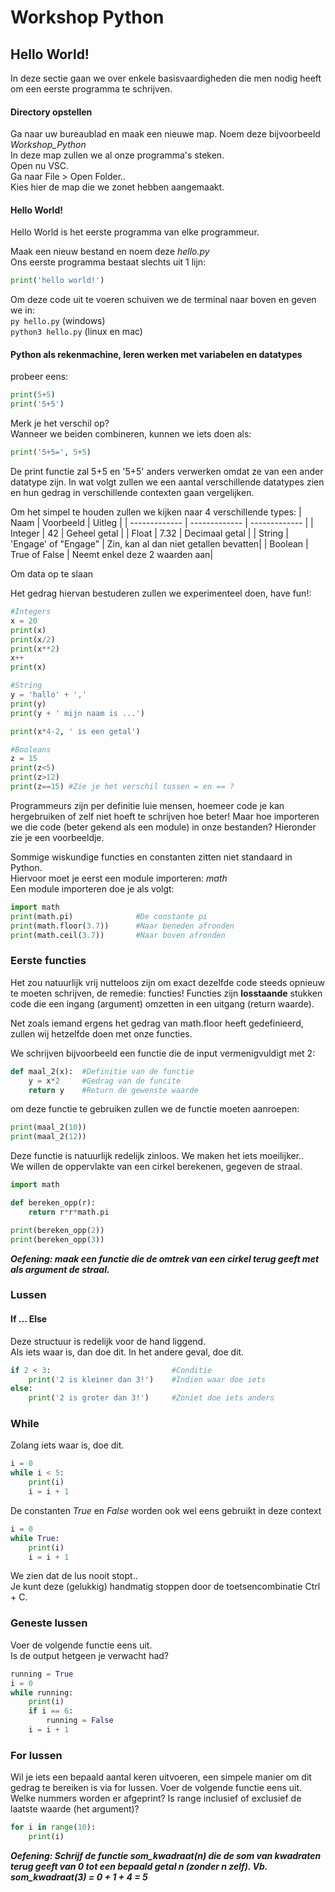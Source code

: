 # Workshop Python

## Hello World!
In deze sectie gaan we over enkele basisvaardigheden die men nodig heeft om een eerste programma te schrijven.

#### Directory opstellen
Ga naar uw bureaublad en maak een nieuwe map. Noem deze bijvoorbeeld *Workshop_Python*  
In deze map zullen we al onze programma's steken.  
Open nu VSC.  
Ga naar File > Open Folder..  
Kies hier de map die we zonet hebben aangemaakt.

#### Hello World!
Hello World is het eerste programma van elke programmeur.

Maak een nieuw bestand en noem deze *hello.py*  
Ons eerste programma bestaat slechts uit 1 lijn:  
```python 
print('hello world!')
```  
Om deze code uit te voeren schuiven we de terminal naar boven en geven we in:  
`py hello.py` (windows)  
`python3 hello.py` (linux en mac)

#### Python als rekenmachine, leren werken met variabelen en datatypes
probeer eens:  
```python
print(5+5)
print('5+5')
```
Merk je het verschil op?  
Wanneer we beiden combineren, kunnen we iets doen als:
```python
print('5+5=', 5+5)
```

De print functie zal 5+5 en '5+5' anders verwerken omdat ze van een ander datatype zijn. In wat volgt zullen we een aantal verschillende datatypes zien en hun gedrag
in verschillende contexten gaan vergelijken.

Om het simpel te houden zullen we kijken naar 4 verschillende types:
| Naam  | Voorbeeld | Uitleg |
| ------------- | ------------- | ------------- |
| Integer  | 42  | Geheel getal |
| Float  | 7.32  | Decimaal getal |
| String | 'Engage' of "Engage" | Zin, kan al dan niet getallen bevatten|
| Boolean | True of False | Neemt enkel deze 2 waarden aan|

Om data op te slaan 

Het gedrag hiervan bestuderen zullen we experimenteel doen, have fun!:
```python
#Integers
x = 20
print(x)
print(x/2)
print(x**2)
x++
print(x)

#String
y = 'hallo' + ','
print(y)
print(y + ' mijn naam is ...')

print(x*4-2, ' is een getal')

#Booleans
z = 15
print(z<5)
print(z>12)
print(z==15) #Zie je het verschil tussen = en == ? 

```

Programmeurs zijn per definitie luie mensen, hoemeer code je kan hergebruiken of zelf niet hoeft te schrijven hoe beter! Maar hoe importeren we die code (beter gekend als een module) in onze bestanden? Hieronder zie je een voorbeeldje.

Sommige wiskundige functies en constanten zitten niet standaard in Python.  
Hiervoor moet je eerst een module importeren: *math*  
Een module importeren doe je als volgt:  
```python
import math
print(math.pi)              #De constante pi
print(math.floor(3.7))      #Naar beneden afronden
print(math.ceil(3.7))       #Naar boven afronden
```

### Eerste functies
Het zou natuurlijk vrij nutteloos zijn om exact dezelfde code steeds opnieuw te moeten schrijven, de remedie: functies! Functies zijn **losstaande** stukken code die een ingang (argument) omzetten in een uitgang (return waarde).

Net zoals iemand ergens het gedrag van math.floor heeft gedefinieerd, zullen wij hetzelfde doen met onze functies.

We schrijven bijvoorbeeld een functie die de input vermenigvuldigt met 2:
```python
def maal_2(x):  #Definitie van de functie
    y = x*2     #Gedrag van de funcite
    return y    #Return de gewenste waarde
```
om deze functie te gebruiken zullen we de functie moeten aanroepen:
```python
print(maal_2(10))
print(maal_2(12))
```

Deze functie is natuurlijk redelijk zinloos. We maken het iets moeilijker..  
We willen de oppervlakte van een cirkel berekenen, gegeven de straal.
```python
import math

def bereken_opp(r):
    return r*r*math.pi

print(bereken_opp(2))
print(bereken_opp(3))
```

***Oefening: maak een functie die de omtrek van een cirkel terug geeft met als argument de straal.***

### Lussen

#### If ... Else
Deze structuur is redelijk voor de hand liggend.  
Als iets waar is, dan doe dit. In het andere geval, doe dit.
```python
if 2 < 3:                           #Conditie
    print('2 is kleiner dan 3!')    #Indien waar doe iets
else:
    print('2 is groter dan 3!')     #Zoniet doe iets anders
```

### While
Zolang iets waar is, doe dit.
```python
i = 0
while i < 5:
    print(i)
    i = i + 1 
```

De constanten *True* en *False* worden ook wel eens gebruikt in deze context
```python
i = 0
while True:
    print(i)
    i = i + 1
```
We zien dat de lus nooit stopt..  
Je kunt deze (gelukkig) handmatig stoppen door de toetsencombinatie Ctrl + C.

### Geneste lussen
Voer de volgende functie eens uit.  
Is de output hetgeen je verwacht had?
```python
running = True
i = 0
while running:
    print(i)
    if i == 6:
        running = False
    i = i + 1
```
### For lussen
Wil je iets een bepaald aantal keren uitvoeren, een simpele manier om dit gedrag te bereiken is via for lussen.
Voer de volgende functie eens uit. Welke nummers worden er afgeprint? Is range inclusief of exclusief de laatste waarde (het argument)? 
```python
for i in range(10):
    print(i)
```

***Oefening: Schrijf de functie som_kwadraat(n) die de som van kwadraten terug geeft van 0 tot een bepaald getal n (zonder n zelf). Vb. som_kwadraat(3) = 0 + 1 + 4 = 5***
